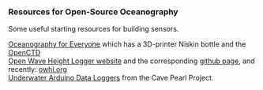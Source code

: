 ### Resources for Open-Source Oceanography

Some useful starting resources for building sensors. 

[Oceanography for Everyone](oceanographyforeveryone.com) which has a 3D-printer Niskin bottle and the [OpenCTD](https://github.com/OceanographyforEveryone/OpenCTD)\
[Open Wave Height Logger website](https://lukemiller.org/index.php/category/open-wave-height-logger/) and the corresponding [github page](https://github.com/millerlp/OWHL), and recently: [owhl.org](http://owhl.org/)\
[Underwater Arduino Data Loggers](https://thecavepearlproject.org) from the Cave Pearl Project.
